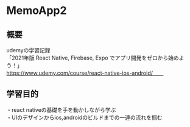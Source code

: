 # MemoApp2
## 概要
udemyの学習記録  
「2021年版 React Native, Firebase, Expo でアプリ開発をゼロから始めよう！」  
https://www.udemy.com/course/react-native-ios-android/　　

## 学習目的
・react nativeの基礎を手を動かしながら学ぶ  
・UIのデザインからios,androidのビルドまでの一連の流れを掴む
